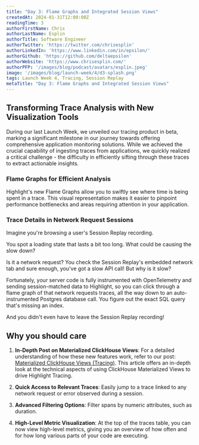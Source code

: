 ```yaml
---
title: "Day 3: Flame Graphs and Integrated Session Views"
createdAt: 2024-01-31T12:00:00Z
readingTime: 3
authorFirstName: Chris
authorLastName: Esplin
authorTitle: Software Engineer
authorTwitter: 'https://twitter.com/chrisesplin'
authorLinkedIn: 'https://www.linkedin.com/in/epsilon/'
authorGithub: 'https://github.com/deltaepsilon'
authorWebsite: 'https://www.chrisesplin.com/'
authorPFP: '/images/blog/podcast/avatars/esplin.jpeg'
image: '/images/blog/launch-week/4/d3-splash.png'
tags: Launch Week 4, Tracing, Session Replay
metaTitle: "Day 3: Flame Graphs and Integrated Session Views"
---
```


## Transforming Trace Analysis with New Visualization Tools
During our last Launch Week, we unveiled our tracing product in beta, marking a significant milestone in our journey towards offering comprehensive application monitoring solutions. While we achieved the crucial capability of ingesting traces from applications, we quickly realized a critical challenge - the difficulty in efficiently sifting through these traces to extract actionable insights.

### Flame Graphs for Efficient Analysis

Highlight's new Flame Graphs allow you to swiftly see where time is being spent in a trace. This visual representation makes it easier to pinpoint performance bottlenecks and areas requiring attention in your application.

### Trace Details in Network Request Sessions
Imagine you're browsing a user's Session Replay recording.

You spot a loading state that lasts a bit too long. What could be causing the slow down?

Is it a network request? You check the Session Replay's embedded network tab and sure enough, you've got a slow API call! But why is it slow? 

Fortunately, your server code is fully instrumented with OpenTelemetry and sending session-matched data to Highlight, so you can click through a flame graph of that network requests traces, all the way down to an auto-instrumented Postgres database call. You figure out the exact SQL query that's missing an index.

And you didn't even have to leave the Session Replay recording!

## Why you should care

1. **In-Depth Post on Materialized ClickHouse Views**: For a detailed understanding of how these new features work, refer to our post: [Materialized ClickHouse Views (Tracing)](). This article offers an in-depth look at the technical aspects of using ClickHouse Materialized Views to drive Highlight Tracing.

2. **Quick Access to Relevant Traces**: Easily jump to a trace linked to any network request or error observed during a session.

3. **Advanced Filtering Options**: Filter spans by numeric attributes, such as duration.

4. **High-Level Metric Visualization**: At the top of the traces table, you can now view high-level metrics, giving you an overview of how often and for how long various parts of your code are executing.
